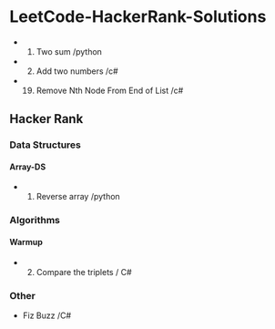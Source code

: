 # LeetCode-HackerRank-Solutions

- 01. Two sum /python
- 02. Add two numbers /c#
- 19. Remove Nth Node From End of List /c#


## Hacker Rank

### Data Structures

#### Array-DS

- 01. Reverse array /python

### Algorithms

#### Warmup

- 02. Compare the triplets / C#

### Other
- Fiz Buzz /C#
